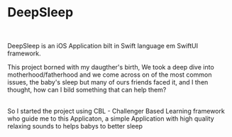 # DeepSleep


<br>

DeepSleep is an iOS Application bilt in Swift language em SwiftUI framework.

This project borned with my daugther's birth, We took a deep dive into motherhood/fatherhood and we come across on of the most common issues, the baby's sleep but many of ours friends faced it, and I then thought, how can I bild something that can help them? 

<br>
So I started the project using CBL - Challenger Based Learning framework who guide me to this Applicaton, a simple Application with high quality relaxing sounds to helps babys to better sleep